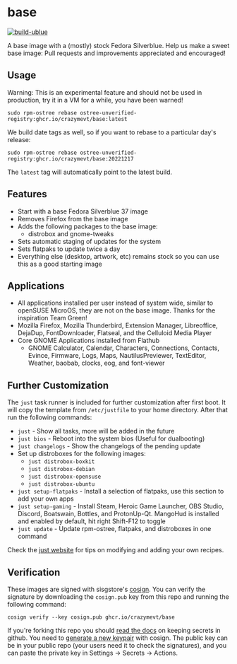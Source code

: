 # base

[![build-ublue](https://github.com/crazymevt/base/actions/workflows/build.yml/badge.svg)](https://github.com/crazymevt/base/actions/workflows/build.yml)

A base image with a (mostly) stock Fedora Silverblue. Help us make a sweet base image: Pull requests and improvements appreciated and encouraged!   

## Usage

Warning: This is an experimental feature and should not be used in production, try it in a VM for a while, you have been warned!

    sudo rpm-ostree rebase ostree-unverified-registry:ghcr.io/crazymevt/base:latest
    
We build date tags as well, so if you want to rebase to a particular day's release:
  
    sudo rpm-ostree rebase ostree-unverified-registry:ghcr.io/crazymevt/base:20221217 

The `latest` tag will automatically point to the latest build. 

## Features

- Start with a base Fedora Silverblue 37 image
- Removes Firefox from the base image
- Adds the following packages to the base image:
  - distrobox and gnome-tweaks
- Sets automatic staging of updates for the system
- Sets flatpaks to update twice a day
- Everything else (desktop, artwork, etc) remains stock so you can use this as a good starting image

## Applications

- All applications installed per user instead of system wide, similar to openSUSE MicroOS, they are not on the base image. Thanks for the inspiration Team Green!
- Mozilla Firefox, Mozilla Thunderbird, Extension Manager, Libreoffice, DejaDup, FontDownloader, Flatseal, and the Celluloid Media Player
- Core GNOME Applications installed from Flathub
  - GNOME Calculator, Calendar, Characters, Connections, Contacts, Evince, Firmware, Logs, Maps, NautilusPreviewer, TextEditor, Weather, baobab, clocks, eog, and font-viewer

## Further Customization

The `just` task runner is included for further customization after first boot.
It will copy the template from `/etc/justfile` to your home directory.
After that run the following commands:

- `just` - Show all tasks, more will be added in the future
- `just bios` - Reboot into the system bios (Useful for dualbooting)
- `just changelogs` - Show the changelogs of the pending update
- Set up distroboxes for the following images:
  - `just distrobox-boxkit`
  - `just distrobox-debian`
  - `just distrobox-opensuse`
  - `just distrobox-ubuntu`
- `just setup-flatpaks` - Install a selection of flatpaks, use this section to add your own apps
- `just setup-gaming` - Install Steam, Heroic Game Launcher, OBS Studio, Discord, Boatswain, Bottles, and ProtonUp-Qt. MangoHud is installed and enabled by default, hit right Shift-F12 to toggle
- `just update` - Update rpm-ostree, flatpaks, and distroboxes in one command

Check the [just website](https://just.systems) for tips on modifying and adding your own recipes. 
  
  
## Verification

These images are signed with sisgstore's [cosign](https://docs.sigstore.dev/cosign/overview/). You can verify the signature by downloading the `cosign.pub` key from this repo and running the following command:

    cosign verify --key cosign.pub ghcr.io/crazymevt/base
    
If you're forking this repo you should [read the docs](https://docs.github.com/en/actions/security-guides/encrypted-secrets) on keeping secrets in github. You need to [generate a new keypair](https://docs.sigstore.dev/cosign/overview/) with cosign. The public key can be in your public repo (your users need it to check the signatures), and you can paste the private key in Settings -> Secrets -> Actions.
